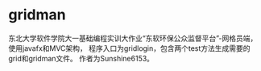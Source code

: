# gridman
东北大学软件学院大一基础编程实训大作业“东软环保公众监督平台”-网格员端，使用javafx和MVC架构，
程序入口为gridlogin，包含两个test方法生成需要的grid和gridman文件。
作者为Sunshine6153。
